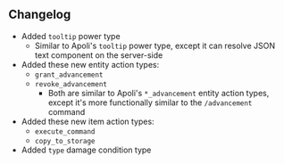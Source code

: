 ##  Changelog

* Added `tooltip` power type
	* Similar to Apoli's `tooltip` power type, except it can resolve JSON text component on the server-side
* Added these new entity action types:
  * `grant_advancement`
  * `revoke_advancement`
    * Both are similar to Apoli's `*_advancement` entity action types, except it's more functionally similar to the `/advancement` command
* Added these new item action types:
  * `execute_command`
  * `copy_to_storage`
* Added `type` damage condition type

